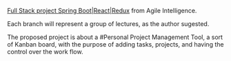 [Full Stack project Spring Boot|React|Redux](https://www.udemy.com/course/full-stack-project-spring-boot-20-react-redux/) from Agile Intelligence.

Each branch will represent a group of lectures, as the author sugested.

The proposed project is about a #Personal Project Management Tool, a sort of Kanban board, with the purpose of 
adding tasks, projects, and having the control over the work flow.
